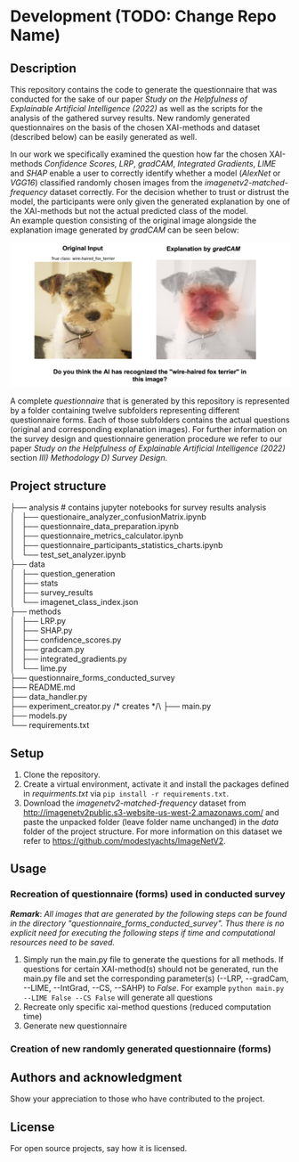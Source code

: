 # Development (TODO: Change Repo Name)

## Description
This repository contains the code to generate the questionnaire that was conducted for the sake of our paper *Study on the Helpfulness of Explainable Artificial Intelligence (2022)* as well as the scripts for the analysis of the gathered survey results. New randomly generated questionnaires on the basis of the chosen XAI-methods and dataset (described below) can be easily generated as well. 

In our work we specifically examined the question how far the chosen XAI-methods *Confidence Scores,* *LRP*, *gradCAM*, *Integrated Gradients*, *LIME* and *SHAP* enable a user to correctly identify whether a model (*AlexNet* or *VGG16*) classified randomly chosen images from the *imagenetv2-matched-frequency* dataset correctly. For the decision whether to trust or distrust the model, the participants were only given the generated explanation by one of the XAI-methods but not the actual predicted class of the model.\
An example question consisting of the original image alongside the explanation image generated by *gradCAM* can be seen below:

![](data/readme/question_example.png)






A complete *questionnaire* that is generated by this repository is represented by a folder containing twelve subfolders representing  different questionnaire forms. Each of those subfolders contains the actual questions (original and corresponding explanation images). For further information on the survey design and questionnaire generation procedure we refer to our paper *Study on the Helpfulness of Explainable Artificial Intelligence (2022)* section *III) Methodology D) Survey Design*.


## Project structure

├── analysis # contains jupyter notebooks for survey results analysis\
│   ├── questionaire_analyzer_confusionMatrix.ipynb\
│   ├── questionnaire_data_preparation.ipynb\
│   ├── questionnaire_metrics_calculator.ipynb\
│   ├── questionnaire_participants_statistics_charts.ipynb\
│   └── test_set_analyzer.ipynb\
├── data\
│   ├── question_generation\
│   ├── stats\
│   ├── survey_results\
│   └── imagenet_class_index.json\
├── methods \
│   ├── LRP.py\
│   ├── SHAP.py\
│   ├── confidence_scores.py\
│   ├── gradcam.py\
│   ├── integrated_gradients.py\
│   └── lime.py\
├── questionnaire_forms_conducted_survey\
├── README.md\
├── data_handler.py\
├── experiment_creator.py /* creates */\ 
├── main.py\
├── models.py\
└── requirements.txt

## Setup
1. Clone the repository.
2. Create a virtual environment, activate it  and install the packages defined in *requirments.txt* via ```pip install -r requirements.txt```.
3. Download the *imagenetv2-matched-frequency* dataset from http://imagenetv2public.s3-website-us-west-2.amazonaws.com/ and paste the unpacked folder (leave folder name unchanged) in the *data* folder of the project structure. For more information on this dataset we refer to https://github.com/modestyachts/ImageNetV2.

## Usage

### Recreation of questionnaire (forms) used in conducted survey
***Remark***: *All images that are generated by the following steps can be found in the directory "questionnaire_forms_conducted_survey". Thus there is no explicit need for executing the following steps if time and computational resources need to be saved.*
1. Simply run the main.py file to generate the questions for all methods. If questions for certain XAI-method(s) should not be generated, run the main.py file and set the corresponding parameter(s) (--LRP, --gradCam, --LIME, --IntGrad, --CS, --SAHP) to *False*. For example ```python main.py --LIME False --CS False``` will generate all questions  
2. Recreate only specific xai-method questions (reduced computation time)
3. Generate new questionnaire 
### Creation of new randomly generated questionnaire (forms) 

## Authors and acknowledgment
Show your appreciation to those who have contributed to the project.

## License
For open source projects, say how it is licensed.

